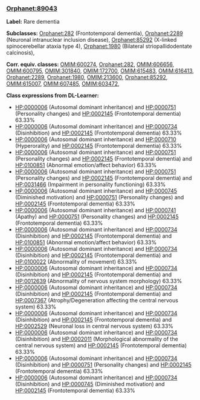 
### [Orphanet:89043](http://www.orpha.net/ORDO/Orphanet_89043)
**Label:** Rare dementia

**Subclasses:** [Orphanet:282](http://www.orpha.net/ORDO/Orphanet_282) (Frontotemporal dementia), [Orphanet:2289](http://www.orpha.net/ORDO/Orphanet_2289) (Neuronal intranuclear inclusion disease), [Orphanet:85292](http://www.orpha.net/ORDO/Orphanet_85292) (X-linked spinocerebellar ataxia type 4), [Orphanet:1980](http://www.orpha.net/ORDO/Orphanet_1980) (Bilateral striopallidodentate calcinosis), 

**Corr. equiv. classes:** [OMIM:600274](http://purl.obolibrary.org/obo/OMIM_600274), [Orphanet:282](http://www.orpha.net/ORDO/Orphanet_282), [OMIM:606656](http://purl.obolibrary.org/obo/OMIM_606656), [OMIM:600795](http://purl.obolibrary.org/obo/OMIM_600795), [OMIM:301840](http://purl.obolibrary.org/obo/OMIM_301840), [OMIM:172700](http://purl.obolibrary.org/obo/OMIM_172700), [OMIM:615483](http://purl.obolibrary.org/obo/OMIM_615483), [OMIM:616413](http://purl.obolibrary.org/obo/OMIM_616413), [Orphanet:2289](http://www.orpha.net/ORDO/Orphanet_2289), [Orphanet:1980](http://www.orpha.net/ORDO/Orphanet_1980), [OMIM:213600](http://purl.obolibrary.org/obo/OMIM_213600), [Orphanet:85292](http://www.orpha.net/ORDO/Orphanet_85292), [OMIM:615007](http://purl.obolibrary.org/obo/OMIM_615007), [OMIM:607485](http://purl.obolibrary.org/obo/OMIM_607485), [OMIM:603472](http://purl.obolibrary.org/obo/OMIM_603472), 

**Class expressions from DL-Learner:**

- [HP:0000006](http://purl.obolibrary.org/obo/HP_0000006) (Autosomal dominant inheritance) and [HP:0000751](http://purl.obolibrary.org/obo/HP_0000751) (Personality changes) and [HP:0002145](http://purl.obolibrary.org/obo/HP_0002145) (Frontotemporal dementia) 63.33%
- [HP:0000006](http://purl.obolibrary.org/obo/HP_0000006) (Autosomal dominant inheritance) and [HP:0000734](http://purl.obolibrary.org/obo/HP_0000734) (Disinhibition) and [HP:0002145](http://purl.obolibrary.org/obo/HP_0002145) (Frontotemporal dementia) 63.33%
- [HP:0000006](http://purl.obolibrary.org/obo/HP_0000006) (Autosomal dominant inheritance) and [HP:0000710](http://purl.obolibrary.org/obo/HP_0000710) (Hyperorality) and [HP:0002145](http://purl.obolibrary.org/obo/HP_0002145) (Frontotemporal dementia) 63.33%
- [HP:0000006](http://purl.obolibrary.org/obo/HP_0000006) (Autosomal dominant inheritance) and [HP:0000751](http://purl.obolibrary.org/obo/HP_0000751) (Personality changes) and [HP:0002145](http://purl.obolibrary.org/obo/HP_0002145) (Frontotemporal dementia) and [HP:0100851](http://purl.obolibrary.org/obo/HP_0100851) (Abnormal emotion/affect behavior) 63.33%
- [HP:0000006](http://purl.obolibrary.org/obo/HP_0000006) (Autosomal dominant inheritance) and [HP:0000751](http://purl.obolibrary.org/obo/HP_0000751) (Personality changes) and [HP:0002145](http://purl.obolibrary.org/obo/HP_0002145) (Frontotemporal dementia) and [HP:0031466](http://purl.obolibrary.org/obo/HP_0031466) (Impairment in personality functioning) 63.33%
- [HP:0000006](http://purl.obolibrary.org/obo/HP_0000006) (Autosomal dominant inheritance) and [HP:0000745](http://purl.obolibrary.org/obo/HP_0000745) (Diminished motivation) and [HP:0000751](http://purl.obolibrary.org/obo/HP_0000751) (Personality changes) and [HP:0002145](http://purl.obolibrary.org/obo/HP_0002145) (Frontotemporal dementia) 63.33%
- [HP:0000006](http://purl.obolibrary.org/obo/HP_0000006) (Autosomal dominant inheritance) and [HP:0000741](http://purl.obolibrary.org/obo/HP_0000741) (Apathy) and [HP:0000751](http://purl.obolibrary.org/obo/HP_0000751) (Personality changes) and [HP:0002145](http://purl.obolibrary.org/obo/HP_0002145) (Frontotemporal dementia) 63.33%
- [HP:0000006](http://purl.obolibrary.org/obo/HP_0000006) (Autosomal dominant inheritance) and [HP:0000734](http://purl.obolibrary.org/obo/HP_0000734) (Disinhibition) and [HP:0002145](http://purl.obolibrary.org/obo/HP_0002145) (Frontotemporal dementia) and [HP:0100851](http://purl.obolibrary.org/obo/HP_0100851) (Abnormal emotion/affect behavior) 63.33%
- [HP:0000006](http://purl.obolibrary.org/obo/HP_0000006) (Autosomal dominant inheritance) and [HP:0000734](http://purl.obolibrary.org/obo/HP_0000734) (Disinhibition) and [HP:0002145](http://purl.obolibrary.org/obo/HP_0002145) (Frontotemporal dementia) and [HP:0100022](http://purl.obolibrary.org/obo/HP_0100022) (Abnormality of movement) 63.33%
- [HP:0000006](http://purl.obolibrary.org/obo/HP_0000006) (Autosomal dominant inheritance) and [HP:0000734](http://purl.obolibrary.org/obo/HP_0000734) (Disinhibition) and [HP:0002145](http://purl.obolibrary.org/obo/HP_0002145) (Frontotemporal dementia) and [HP:0012639](http://purl.obolibrary.org/obo/HP_0012639) (Abnormality of nervous system morphology) 63.33%
- [HP:0000006](http://purl.obolibrary.org/obo/HP_0000006) (Autosomal dominant inheritance) and [HP:0000734](http://purl.obolibrary.org/obo/HP_0000734) (Disinhibition) and [HP:0002145](http://purl.obolibrary.org/obo/HP_0002145) (Frontotemporal dementia) and [HP:0007367](http://purl.obolibrary.org/obo/HP_0007367) (Atrophy/Degeneration affecting the central nervous system) 63.33%
- [HP:0000006](http://purl.obolibrary.org/obo/HP_0000006) (Autosomal dominant inheritance) and [HP:0000734](http://purl.obolibrary.org/obo/HP_0000734) (Disinhibition) and [HP:0002145](http://purl.obolibrary.org/obo/HP_0002145) (Frontotemporal dementia) and [HP:0002529](http://purl.obolibrary.org/obo/HP_0002529) (Neuronal loss in central nervous system) 63.33%
- [HP:0000006](http://purl.obolibrary.org/obo/HP_0000006) (Autosomal dominant inheritance) and [HP:0000734](http://purl.obolibrary.org/obo/HP_0000734) (Disinhibition) and [HP:0002011](http://purl.obolibrary.org/obo/HP_0002011) (Morphological abnormality of the central nervous system) and [HP:0002145](http://purl.obolibrary.org/obo/HP_0002145) (Frontotemporal dementia) 63.33%
- [HP:0000006](http://purl.obolibrary.org/obo/HP_0000006) (Autosomal dominant inheritance) and [HP:0000734](http://purl.obolibrary.org/obo/HP_0000734) (Disinhibition) and [HP:0000751](http://purl.obolibrary.org/obo/HP_0000751) (Personality changes) and [HP:0002145](http://purl.obolibrary.org/obo/HP_0002145) (Frontotemporal dementia) 63.33%
- [HP:0000006](http://purl.obolibrary.org/obo/HP_0000006) (Autosomal dominant inheritance) and [HP:0000734](http://purl.obolibrary.org/obo/HP_0000734) (Disinhibition) and [HP:0000745](http://purl.obolibrary.org/obo/HP_0000745) (Diminished motivation) and [HP:0002145](http://purl.obolibrary.org/obo/HP_0002145) (Frontotemporal dementia) 63.33%


